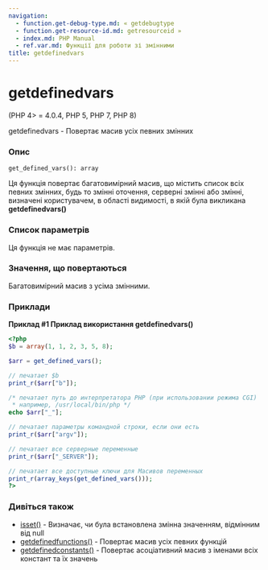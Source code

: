 ```yaml
---
navigation:
  - function.get-debug-type.md: « getdebugtype
  - function.get-resource-id.md: getresourceid »
  - index.md: PHP Manual
  - ref.var.md: Функції для роботи зі змінними
title: getdefinedvars
---
```

# getdefinedvars

(PHP 4> = 4.0.4, PHP 5, PHP 7, PHP 8)

getdefinedvars - Повертає масив усіх певних змінних

### Опис

```methodsynopsis
get_defined_vars(): array
```

Ця функція повертає багатовимірний масив, що містить список всіх певних змінних, будь то змінні оточення, серверні змінні або змінні, визначені користувачем, в області видимості, в якій була викликана **getdefinedvars()**

### Список параметрів

Ця функція не має параметрів.

### Значення, що повертаються

Багатовимірний масив з усіма змінними.

### Приклади

**Приклад #1 Приклад використання **getdefinedvars()****

```php
<?php
$b = array(1, 1, 2, 3, 5, 8);

$arr = get_defined_vars();

// печатает $b
print_r($arr["b"]);

/* печатает путь до интерпретатора PHP (при использовании режима CGI)
 * например, /usr/local/bin/php */
echo $arr["_"];

// печатает параметры командной строки, если они есть
print_r($arr["argv"]);

// печатает все серверные переменные
print_r($arr["_SERVER"]);

// печатает все доступные ключи для Масивов переменных
print_r(array_keys(get_defined_vars()));
?>
```

### Дивіться також

-   [isset()](function.isset.md) - Визначає, чи була встановлена ​​змінна значенням, відмінним від null
-   [getdefinedfunctions()](function.get-defined-functions.md) - Повертає масив усіх певних функцій
-   [getdefinedconstants()](function.get-defined-constants.md) - Повертає асоціативний масив з іменами всіх констант та їх значень
